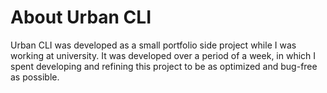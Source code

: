 # About Urban CLI

Urban CLI was developed as a small portfolio side project while I was working at university.
It was developed over a period of a week, in which I spent developing and refining this project to be as optimized and bug-free as possible.


